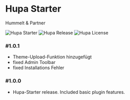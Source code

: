 # Hupa Starter
Hummelt & Partner 

![Hupa Starter](https://img.shields.io/badge/Hupa%20Starter%20Theme-v1.0.1-brightgreen.svg)
![Hupa Release](https://img.shields.io/github/release-date/team-hummelt/hupa-starter)
![Hupa License](https://img.shields.io/github/license/team-hummelt/hupa-starter.svg)

### \#1.0.1 
* Theme-Upload-Funktion hinzugefügt 
* fixed Admin Toolbar
* fixed Installations Fehler

### \#1.0.0
* Hupa-Starter release. Included basic plugin features.


